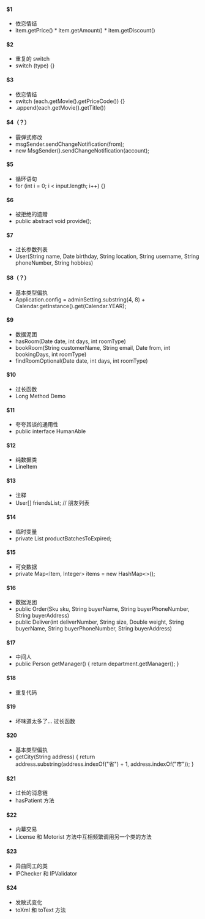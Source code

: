 #### $1
- 依恋情结
- item.getPrice() * item.getAmount() * item.getDiscount()

#### $2
- 重复的 switch
- switch (type) {}

#### $3
- 依恋情结
- switch (each.getMovie().getPriceCode()) {}
- .append(each.getMovie().getTitle())

#### $4（？）
- 霰弹式修改
- msgSender.sendChangeNotification(from);
- new MsgSender().sendChangeNotification(account);

#### $5
- 循环语句
- for (int i = 0; i < input.length; i++) {}

#### $6
- 被拒绝的遗赠
- public abstract void provide();

#### $7
- 过长参数列表
- User(String name, Date birthday, String location, String username, String phoneNumber, String hobbies)

#### $8（？）
- 基本类型偏执
- Application.config = adminSetting.substring(4, 8) + Calendar.getInstance().get(Calendar.YEAR);

#### $9
- 数据泥团
- hasRoom(Date date, int days, int roomType)
- bookRoom(String customerName, String email, Date from, int bookingDays, int roomType)
- findRoomOptional(Date date, int days, int roomType)

#### $10
- 过长函数
- Long Method Demo

#### $11
- 夸夸其谈的通用性
- public interface HumanAble

#### $12
- 纯数据类
- LineItem

#### $13
- 注释
- User[] friendsList; // 朋友列表

#### $14
- 临时变量
- private List<ProductBatch> productBatchesToExpired;

#### $15
- 可变数据
- private Map<Item, Integer> items = new HashMap<>();

#### $16
- 数据泥团
- public Order(Sku sku, String buyerName, String buyerPhoneNumber, String buyerAddress)
- public Deliver(int deliverNumber, String size, Double weight, String buyerName, String buyerPhoneNumber, String buyerAddress)

#### $17
- 中间人
- public Person getManager() { return department.getManager(); }

#### $18
- 重复代码

#### $19
- 坏味道太多了... 过长函数

#### $20
- 基本类型偏执
- getCity(String address) { return address.substring(address.indexOf("省") + 1, address.indexOf("市")); }

#### $21
- 过长的消息链
- hasPatient 方法

#### $22
- 内幕交易
- License 和 Motorist 方法中互相频繁调用另一个类的方法

#### $23
- 异曲同工的类
- IPChecker 和 IPValidator

#### $24
- 发散式变化
- toXml 和 toText 方法
